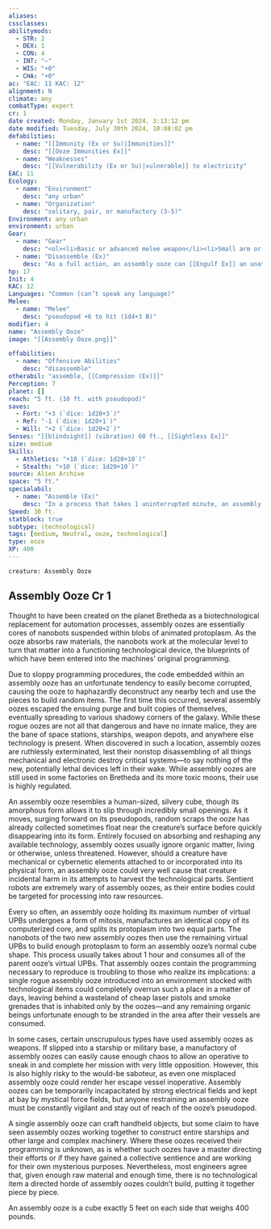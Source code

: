 ```yaml
---
aliases: 
cssclasses:
abilitymods:
  - STR: 2
  - DEX: 1
  - CON: 4
  - INT: "—"
  - WIS: "+0"
  - CHA: "+0"
ac: "EAC: 11 KAC: 12" 
alignment: N
climate: any
combatType: expert
cr: 1
date created: Monday, January 1st 2024, 3:13:12 pm
date modified: Tuesday, July 30th 2024, 10:08:02 pm
defabilities:
  - name: "[[Immunity (Ex or Su)|Immunities]]"
    desc: "[[Ooze Immunities Ex]]"
  - name: "Weaknesses"
    desc: "[[Vulnerability (Ex or Su)|vulnerable]] to electricity"
EAC: 11
Ecology:
  - name: "Environment"
    desc: "any urban"
  - name: "Organization"
    desc: "solitary, pair, or manufactory (3-5)"
Environment: any urban
environment: urban
Gear:
  - name: "Gear"
    desc: "<ol><li>Basic or advanced melee weapon</li><li>Small arm or longarm</li><li>Heavy weapon or sniper weapon</li><li>Grenade</li><li>Ammunition</li><li>Light or heavy armor</li><li>Armor upgrade</li><li>Technological item</li></ol>"
  - name: "Disassemble (Ex)"
    desc: "As a full action, an assembly ooze can [[Engulf Ex]] an unattended piece of technological gear of no more than 5 bulk and with an item level no greater than its CR + 2 (3 for most assembly oozes) within reach of its pseudopod. Unless the object succeeds at a DC 12 fortitude saving throw, the ooze moves into that object’s space and deconstructs it into its component parts. The assembly ooze gains a number of virtual UPBs equal to the gear’s price in credits. An assembly ooze can hold a maximum number of virtual UPBs equal to 100 × its Constitution modifier (400 for most assembly oozes). In addition, if an assembly ooze succeeds at a grapple combat maneuver against a creature with the technological subtype, that creature takes 1d6+1 acid damage. The assembly ooze gains 1 virtual UPB for every point of damage it deals in this way."
hp: 17
Init: 4
KAC: 12
Languages: "Common (can’t speak any language)"
Melee:
  - name: "Melee"
    desc: "pseudopod +6 to hit (1d4+3 B)"
modifier: 4
name: "Assembly Ooze"
image: "[[Assembly Ooze.png]]"

offabilities:
  - name: "Offensive Abilities"
    desc: "disassemble"
otherabil: "assemble, [[Compression (Ex)]]"
Perception: 7
planet: []
reach: "5 ft. (10 ft. with pseudopod)"
saves:
  - Fort: "+3 (`dice: 1d20+3`)"
  - Ref: "-1 (`dice: 1d20+1`)"
  - Will: "+2 (`dice: 1d20+2`)" 
Senses: "[[blindsight]] (vibration) 60 ft., [[Sightless Ex]]"
size: medium
Skills:
  - Athletics: "+10 (`dice: 1d20+10`)"
  - Stealth: "+10 (`dice: 1d20+10`)" 
source: Alien Archive
space: "5 ft."
specialabil:
  - name: "Assemble (Ex)"
    desc: "In a process that takes 1 uninterrupted minute, an assembly ooze can craft a random piece of technological gear using its store of virtual UPBs (see disassemble below). An assembly ooze can craft a piece of technological gear of no more than 5 bulk with a cost equal to the number of virtual UPBs it spends, but with an item level no greater than its CR + 2 (3 for most assembly oozes). There is a 25% chance that a piece of gear an assembly ooze crafts has the broken condition. Roll 1d8 on the table below to determine what kind of gear the assembly ooze creates."
Speed: 30 ft. 
statblock: true
subtype: (technological)
tags: [medium, Neutral, ooze, technological]
type: ooze
XP: 400 
---
```


```statblock
creature: Assembly Ooze
```

## Assembly Ooze Cr 1

Thought to have been created on the planet Bretheda as a biotechnological replacement for automation processes, assembly oozes are essentially cores of nanobots suspended within blobs of animated protoplasm. As the ooze absorbs raw materials, the nanobots work at the molecular level to turn that matter into a functioning technological device, the blueprints of which have been entered into the machines’ original programming.

Due to sloppy programming procedures, the code embedded within an assembly ooze has an unfortunate tendency to easily become corrupted, causing the ooze to haphazardly deconstruct any nearby tech and use the pieces to build random items. The first time this occurred, several assembly oozes escaped the ensuing purge and built copies of themselves, eventually spreading to various shadowy corners of the galaxy. While these rogue oozes are not all that dangerous and have no innate malice, they are the bane of space stations, starships, weapon depots, and anywhere else technology is present. When discovered in such a location, assembly oozes are ruthlessly exterminated, lest their nonstop disassembling of all things mechanical and electronic destroy critical systems—to say nothing of the new, potentially lethal devices left in their wake. While assembly oozes are still used in some factories on Bretheda and its more toxic moons, their use is highly regulated.

An assembly ooze resembles a human-sized, silvery cube, though its amorphous form allows it to slip through incredibly small openings. As it moves, surging forward on its pseudopods, random scraps the ooze has already collected sometimes float near the creature’s surface before quickly disappearing into its form. Entirely focused on absorbing and reshaping any available technology, assembly oozes usually ignore organic matter, living or otherwise, unless threatened. However, should a creature have mechanical or cybernetic elements attached to or incorporated into its physical form, an assembly ooze could very well cause that creature incidental harm in its attempts to harvest the technological parts. Sentient robots are extremely wary of assembly oozes, as their entire bodies could be targeted for processing into raw resources.

Every so often, an assembly ooze holding its maximum number of virtual UPBs undergoes a form of mitosis, manufactures an identical copy of its computerized core, and splits its protoplasm into two equal parts. The nanobots of the two new assembly oozes then use the remaining virtual UPBs to build enough protoplasm to form an assembly ooze’s normal cube shape. This process usually takes about 1 hour and consumes all of the parent ooze’s virtual UPBs. That assembly oozes contain the programming necessary to reproduce is troubling to those who realize its implications: a single rogue assembly ooze introduced into an environment stocked with technological items could completely overrun such a place in a matter of days, leaving behind a wasteland of cheap laser pistols and smoke grenades that is inhabited only by the oozes—and any remaining organic beings unfortunate enough to be stranded in the area after their vessels are consumed.

In some cases, certain unscrupulous types have used assembly oozes as weapons. If slipped into a starship or military base, a manufactory of assembly oozes can easily cause enough chaos to allow an operative to sneak in and complete her mission with very little opposition. However, this is also highly risky to the would-be saboteur, as even one misplaced assembly ooze could render her escape vessel inoperative. Assembly oozes can be temporarily incapacitated by strong electrical fields and kept at bay by mystical force fields, but anyone restraining an assembly ooze must be constantly vigilant and stay out of reach of the ooze’s pseudopod.

A single assembly ooze can craft handheld objects, but some claim to have seen assembly oozes working together to construct entire starships and other large and complex machinery. Where these oozes received their programming is unknown, as is whether such oozes have a master directing their efforts or if they have gained a collective sentience and are working for their own mysterious purposes. Nevertheless, most engineers agree that, given enough raw material and enough time, there is no technological item a directed horde of assembly oozes couldn’t build, putting it together piece by piece.

An assembly ooze is a cube exactly 5 feet on each side that weighs 400 pounds.
